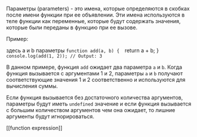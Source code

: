 Параметры (parameters) - это имена, которые определяются в скобках после имени функции при ее объявлении. Эти имена используются в теле функции как переменные, которые будут содержать значения, которые были переданы в функцию при ее вызове.

Пример:

здесь a и b параметры
`function add(a, b) { 
	`return a + b; 
} 
`console.log(add(1, 2)); // Output: 3`

В данном примере, функция `add` ожидает два параметра `a` и `b`. Когда функция вызывается с аргументами 1 и 2, параметры `a` и `b` получают соответствующие значения 1 и 2 соответственно и используются для вычисления суммы.

Если функция вызывается без достаточного количества аргументов, параметры будут иметь `undefined` значение и если функция вызывается с большим количеством аргументов чем она ожидает, то лишние аргументы будут игнорироваться.



[[function expression]]